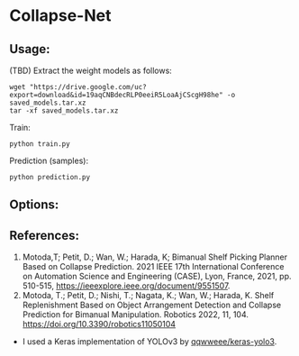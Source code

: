 # Collapse-Net

## Usage:

(TBD) Extract the weight models as follows:<br>
```
wget "https://drive.google.com/uc?export=download&id=19aqCNBdecRLP0eeiR5LoaAjCScgH98he" -o saved_models.tar.xz
tar -xf saved_models.tar.xz
```

Train:<br>
```
python train.py
```

Prediction (samples):<br>
```
python prediction.py
```
## Options:


## References:
1. Motoda,T; Petit, D.; Wan, W.; Harada, K; Bimanual Shelf Picking Planner Based on Collapse Prediction. 2021 IEEE 17th International Conference on Automation Science and Engineering (CASE), Lyon, France, 2021, pp. 510-515, https://ieeexplore.ieee.org/document/9551507. <br>
2. Motoda, T.; Petit, D.; Nishi, T.; Nagata, K.; Wan, W.; Harada, K. Shelf Replenishment Based on Object Arrangement Detection and Collapse Prediction for Bimanual Manipulation. Robotics 2022, 11, 104. https://doi.org/10.3390/robotics11050104

* I used a Keras implementation of YOLOv3 by [qqwweee/keras-yolo3](https://github.com/qqwweee/keras-yolo3). 
